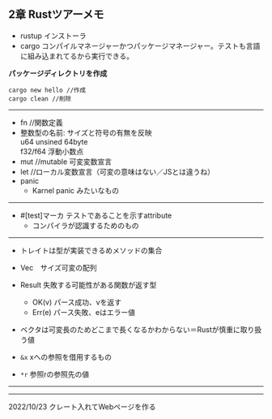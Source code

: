 2章 Rustツアーメモ
---
- rustup インストーラ
- cargo コンパイルマネージャーかつパッケージマネージャー。テストも言語に組み込まれてるから実行できる。

**パッケージディレクトリを作成**
```
cargo new hello //作成
cargo clean //削除
```
---
- fn //関数定義
- 整数型の名前: サイズと符号の有無を反映  
u64 unsined 64byte  
f32/f64 浮動小数点
- mut //mutable 可変変数宣言
- let //ローカル変数宣言（可変の意味はない／JSとは違うね）
- panic
  - Karnel panic みたいなもの

---
- #[test]マーカ テストであることを示すattribute
    - コンパイラが認識するためのもの

---
- トレイトは型が実装できるめメソッドの集合
- Vec　サイズ可変の配列

- Result 失敗する可能性がある関数が返す型
  - OK(v) パース成功、vを返す
  - Err(e) パース失敗、eはエラー値

- ベクタは可変長のためどこまで長くなるかわからない＝Rustが慎重に取り扱う値
- `&x` xへの参照を借用するもの 
- `*r` 参照rの参照先の値

---
---
2022/10/23
クレート入れてWebページを作る

